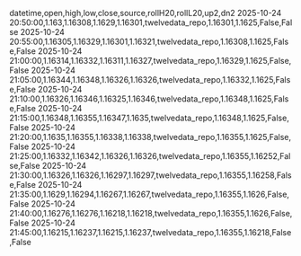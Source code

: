 datetime,open,high,low,close,source,rollH20,rollL20,up2,dn2
2025-10-24 20:50:00,1.163,1.16308,1.1629,1.16301,twelvedata_repo,1.16301,1.1625,False,False
2025-10-24 20:55:00,1.16305,1.16329,1.16301,1.16321,twelvedata_repo,1.16308,1.1625,False,False
2025-10-24 21:00:00,1.16314,1.16332,1.16311,1.16327,twelvedata_repo,1.16329,1.1625,False,False
2025-10-24 21:05:00,1.16344,1.16348,1.16326,1.16326,twelvedata_repo,1.16332,1.1625,False,False
2025-10-24 21:10:00,1.16326,1.16346,1.16325,1.16346,twelvedata_repo,1.16348,1.1625,False,False
2025-10-24 21:15:00,1.16348,1.16355,1.16347,1.1635,twelvedata_repo,1.16348,1.1625,False,False
2025-10-24 21:20:00,1.1635,1.16355,1.16338,1.16338,twelvedata_repo,1.16355,1.1625,False,False
2025-10-24 21:25:00,1.16332,1.16342,1.16326,1.16326,twelvedata_repo,1.16355,1.16252,False,False
2025-10-24 21:30:00,1.16326,1.16326,1.16297,1.16297,twelvedata_repo,1.16355,1.16258,False,False
2025-10-24 21:35:00,1.1629,1.16294,1.16267,1.16267,twelvedata_repo,1.16355,1.1626,False,False
2025-10-24 21:40:00,1.16276,1.16276,1.16218,1.16218,twelvedata_repo,1.16355,1.1626,False,False
2025-10-24 21:45:00,1.16215,1.16237,1.16215,1.16237,twelvedata_repo,1.16355,1.16218,False,False
